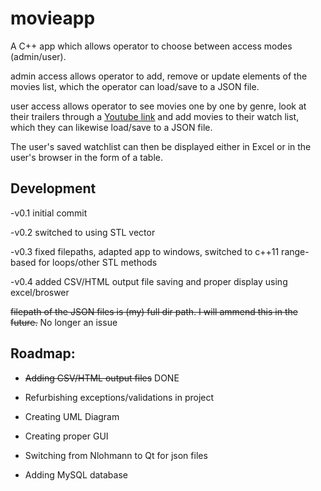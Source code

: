 # movieapp

A C++ app which allows operator to choose between access modes (admin/user).

admin access allows operator to add, remove or update elements of the movies list, which the operator can load/save to a JSON file.

user access allows operator to see movies one by one by genre, look at their trailers through a [Youtube link](https://www.youtube.com/) and add movies to their watch list, which they can likewise load/save to a JSON file.

The user's saved watchlist can then be displayed either in Excel or in the user's browser in the form of a table.


## Development

-v0.1 initial commit

-v0.2 switched to using STL vector

-v0.3 fixed filepaths, adapted app to windows, switched to c++11 range-based for loops/other STL methods

-v0.4 added CSV/HTML output file saving and proper display using excel/broswer

  ~~filepath of the JSON files is (my) full dir path. I will ammend this in the future.~~ No longer an issue




##  Roadmap:

  * ~~Adding CSV/HTML output files~~ DONE

  * Refurbishing exceptions/validations in project

  * Creating UML Diagram

  * Creating proper GUI

  * Switching from Nlohmann to Qt for json files

  * Adding MySQL database
